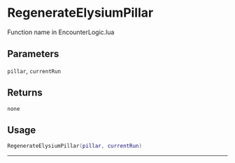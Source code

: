 # RegenerateElysiumPillar
Function name in EncounterLogic.lua
## Parameters
`pillar`, `currentRun`
## Returns
`none`
## Usage
```lua
RegenerateElysiumPillar(pillar, currentRun)
```
---
